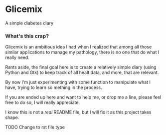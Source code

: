 # Glicemix
A simple diabetes diary
### What's this crap?
Glicemix is an ambitious idea I had when I realized that among all those similar applications to manage my pathology, there is no one that do what I really need.

Rants aside, the final goal here is to create a relatively simple diary (using Python and Gtk) to keep track of all healt data, and more, that are relevant.

By now I'm just experimenting with some function to manipulate what I have, trying to learn so mething in the process.

If you are ended up here and want to help me, or drop me a line, please feel free to do so, I will really appreciate.

I know this is not a *real* README file, but I will fix it as this project takes shape.

TODO Change to rst file type

